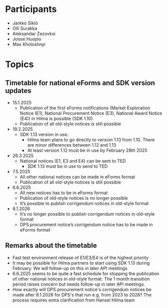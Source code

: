 # Participants
- Jarkko Sikiö
- Olli Surakka
- Aleksandar Zezovksi
- Joose Huopio
- Max Kholoshnyi

# Topics
## Timetable for national eForms and SDK version updates
- 15.1.2025
    - Publication of the first eForms notifications (Market Exploration Notice (E1), National Procurement Notice (E3), National Award Notice (E4)) in Hilma is possible (SDK 1.10)
    - Publication of all old-style notices is still possible
- 19.2.2025
    - SDK 1.13 version in use.
        - Hilma team plans to go directly to version 1.13 from 1.10. There are minor differences between 1.12 and 1.13
        - At least version 1.12 must be in use by February 28th 2025
- 26.3.2025
    - National notices (E1, E3 and E4) can be sent to TED
        - SDK 1.13 must be in use to send to TED
- 7.5.2025
    - All other national notices can be made in eForms format
    - Publication of all old-style notices is still possible
- 6.6.2025
    - All new notices has to be in eForms format
    - Publication of old-style notices is no longer possible
    - It’s possible to publish corrigendum notices in old-style format
- 8.1.2026
    - It’s no longer possible to publish corrigendum notices in old-style format
    - DPS procurement notice’s corrigendum notice has to be made in eForms format

## Remarks about the timetable
- Fast test environment release of E1/E3/E4 is of the highest priority
- It may be possible for Hilma partners to start using SDK 1.13 during February. We will follow-up on this in later API meetings
- 6.6.2025 seems to be quite a fast schedule for stopping the publication of other national notices in old-style format. The 1 month transition period raises concern but needs follow-up in later API meetings.
- How exactly will DPS procurement notice's corrigendum notices be made after 8.1.2026 for DPS's that run e.g. from 2023 to 2028? The process requires extra clarification from Hansel Hilma team